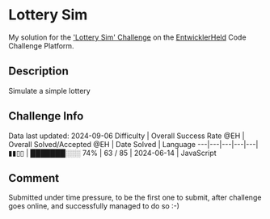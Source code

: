 # Lottery Sim

My solution for the ['Lottery Sim' Challenge](https://platform.entwicklerheld.de/challenge/lottery-sim?technology=JavaScript) on the [EntwicklerHeld](https://platform.entwicklerheld.de/) Code Challenge Platform.

## Description
Simulate a simple lottery

## Challenge Info
Data last updated: 2024-09-06
Difficulty | Overall Success Rate @EH | Overall Solved/Accepted @EH | Date Solved | Language
---|---|---|---|---|
▮▮▯▯ | ███████░░░ 74% | 63 / 85 | 2024-06-14 | JavaScript

## Comment
Submitted under time pressure, to be the first one to submit, after challenge goes online, and successfully managed to do so :-)